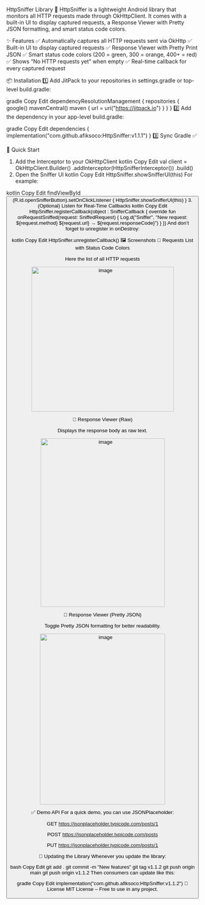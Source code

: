 HttpSniffer Library
📡 HttpSniffer is a lightweight Android library that monitors all HTTP requests made through OkHttpClient.
It comes with a built-in UI to display captured requests, a Response Viewer with Pretty JSON formatting, and smart status code colors.

✨ Features
✅ Automatically captures all HTTP requests sent via OkHttp
✅ Built-in UI to display captured requests
✅ Response Viewer with Pretty Print JSON
✅ Smart status code colors (200 = green, 300 = orange, 400+ = red)
✅ Shows “No HTTP requests yet” when empty
✅ Real-time callback for every captured request

📦 Installation
1️⃣ Add JitPack to your repositories in settings.gradle or top-level build.gradle:

gradle
Copy
Edit
dependencyResolutionManagement {
    repositories {
        google()
        mavenCentral()
        maven { url = uri("https://jitpack.io") }
    }
}
2️⃣ Add the dependency in your app-level build.gradle:

gradle
Copy
Edit
dependencies {
    implementation("com.github.afiksoco:HttpSniffer:v1.1.1")
}
3️⃣ Sync Gradle ✅

🚀 Quick Start
1. Add the Interceptor to your OkHttpClient
kotlin
Copy
Edit
val client = OkHttpClient.Builder()
    .addInterceptor(HttpSnifferInterceptor())
    .build()
2. Open the Sniffer UI
kotlin
Copy
Edit
HttpSniffer.showSnifferUI(this)
For example:

kotlin
Copy
Edit
findViewById<Button>(R.id.openSnifferButton).setOnClickListener {
    HttpSniffer.showSnifferUI(this)
}
3. (Optional) Listen for Real-Time Callbacks
kotlin
Copy
Edit
HttpSniffer.registerCallback(object : SnifferCallback {
    override fun onRequestSniffed(request: SniffedRequest) {
        Log.d("Sniffer", "New request: ${request.method} ${request.url} → ${request.responseCode}")
    }
})
And don’t forget to unregister in onDestroy:

kotlin
Copy
Edit
HttpSniffer.unregisterCallback()
🖼️ Screenshots
📌 Requests List with Status Code Colors

Here the list of all HTTP requests

<img width="373" height="379" alt="image" src="https://github.com/user-attachments/assets/d29d02d5-6f67-440e-95aa-8b72db39d79b" />

📌 Response Viewer (Raw)

Displays the response body as raw text.

<img width="325" height="441" alt="image" src="https://github.com/user-attachments/assets/5600723b-478b-4c85-a8e3-dd3aa2527c63" />

📌 Response Viewer (Pretty JSON)

Toggle Pretty JSON formatting for better readability.

<img width="328" height="447" alt="image" src="https://github.com/user-attachments/assets/b4ee88fb-d763-46ba-aa0a-0baaa632ff30" />


✅ Demo API
For a quick demo, you can use JSONPlaceholder:

GET https://jsonplaceholder.typicode.com/posts/1

POST https://jsonplaceholder.typicode.com/posts

PUT https://jsonplaceholder.typicode.com/posts/1

🔄 Updating the Library
Whenever you update the library:

bash
Copy
Edit
git add .
git commit -m "New features"
git tag v1.1.2
git push origin main
git push origin v1.1.2
Then consumers can update like this:

gradle
Copy
Edit
implementation("com.github.afiksoco:HttpSniffer:v1.1.2")
📜 License
MIT License – Free to use in any project.

